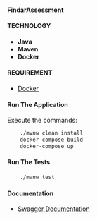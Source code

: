 #### FindarAssessment


#### TECHNOLOGY
- **Java**
- **Maven**
- **Docker**


#### REQUIREMENT
- [Docker](https://docs.docker.com/engine/install/)

#### Run The Application
Execute the commands:

```bash
    ./mvnw clean install     
    docker-compose build    
    docker-compose up     
```

#### Run The Tests
```bash
    ./mvnw test              
```

#### Documentation
- [Swagger Documentation](http://localhost:9000/api/v1/webjars/swagger-ui/index.html)
